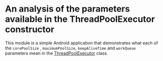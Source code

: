 # An analysis of the parameters available in the ThreadPoolExecutor constructor

This module is a simple Android application that demonstrates what each of the `corePoolSize`
, `maximumPoolSize`, `keepAliveTime` and `workQueue` parameters mean in
the [ThreadPoolExecutor](https://developer.android.com/reference/java/util/concurrent/ThreadPoolExecutor)
class.
